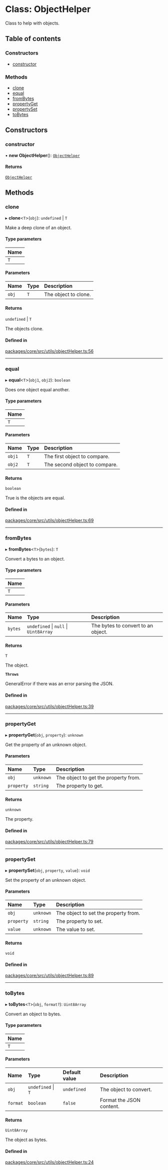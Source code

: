 # Class: ObjectHelper

Class to help with objects.

## Table of contents

### Constructors

- [constructor](ObjectHelper.md#constructor)

### Methods

- [clone](ObjectHelper.md#clone)
- [equal](ObjectHelper.md#equal)
- [fromBytes](ObjectHelper.md#frombytes)
- [propertyGet](ObjectHelper.md#propertyget)
- [propertySet](ObjectHelper.md#propertyset)
- [toBytes](ObjectHelper.md#tobytes)

## Constructors

### constructor

• **new ObjectHelper**(): [`ObjectHelper`](ObjectHelper.md)

#### Returns

[`ObjectHelper`](ObjectHelper.md)

## Methods

### clone

▸ **clone**\<`T`\>(`obj`): `undefined` \| `T`

Make a deep clone of an object.

#### Type parameters

| Name |
| :------ |
| `T` |

#### Parameters

| Name | Type | Description |
| :------ | :------ | :------ |
| `obj` | `T` | The object to clone. |

#### Returns

`undefined` \| `T`

The objects clone.

#### Defined in

[packages/core/src/utils/objectHelper.ts:56](https://github.com/gtscio/framework/blob/ed1186b/packages/core/src/utils/objectHelper.ts#L56)

___

### equal

▸ **equal**\<`T`\>(`obj1`, `obj2`): `boolean`

Does one object equal another.

#### Type parameters

| Name |
| :------ |
| `T` |

#### Parameters

| Name | Type | Description |
| :------ | :------ | :------ |
| `obj1` | `T` | The first object to compare. |
| `obj2` | `T` | The second object to compare. |

#### Returns

`boolean`

True is the objects are equal.

#### Defined in

[packages/core/src/utils/objectHelper.ts:69](https://github.com/gtscio/framework/blob/ed1186b/packages/core/src/utils/objectHelper.ts#L69)

___

### fromBytes

▸ **fromBytes**\<`T`\>(`bytes`): `T`

Convert a bytes to an object.

#### Type parameters

| Name |
| :------ |
| `T` |

#### Parameters

| Name | Type | Description |
| :------ | :------ | :------ |
| `bytes` | `undefined` \| ``null`` \| `Uint8Array` | The bytes to convert to an object. |

#### Returns

`T`

The object.

**`Throws`**

GeneralError if there was an error parsing the JSON.

#### Defined in

[packages/core/src/utils/objectHelper.ts:39](https://github.com/gtscio/framework/blob/ed1186b/packages/core/src/utils/objectHelper.ts#L39)

___

### propertyGet

▸ **propertyGet**(`obj`, `property`): `unknown`

Get the property of an unknown object.

#### Parameters

| Name | Type | Description |
| :------ | :------ | :------ |
| `obj` | `unknown` | The object to get the property from. |
| `property` | `string` | The property to get. |

#### Returns

`unknown`

The property.

#### Defined in

[packages/core/src/utils/objectHelper.ts:79](https://github.com/gtscio/framework/blob/ed1186b/packages/core/src/utils/objectHelper.ts#L79)

___

### propertySet

▸ **propertySet**(`obj`, `property`, `value`): `void`

Set the property of an unknown object.

#### Parameters

| Name | Type | Description |
| :------ | :------ | :------ |
| `obj` | `unknown` | The object to set the property from. |
| `property` | `string` | The property to set. |
| `value` | `unknown` | The value to set. |

#### Returns

`void`

#### Defined in

[packages/core/src/utils/objectHelper.ts:89](https://github.com/gtscio/framework/blob/ed1186b/packages/core/src/utils/objectHelper.ts#L89)

___

### toBytes

▸ **toBytes**\<`T`\>(`obj`, `format?`): `Uint8Array`

Convert an object to bytes.

#### Type parameters

| Name |
| :------ |
| `T` |

#### Parameters

| Name | Type | Default value | Description |
| :------ | :------ | :------ | :------ |
| `obj` | `undefined` \| `T` | `undefined` | The object to convert. |
| `format` | `boolean` | `false` | Format the JSON content. |

#### Returns

`Uint8Array`

The object as bytes.

#### Defined in

[packages/core/src/utils/objectHelper.ts:24](https://github.com/gtscio/framework/blob/ed1186b/packages/core/src/utils/objectHelper.ts#L24)
